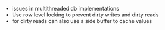 - issues in multithreaded db implementations
- Use row level locking to prevent dirty writes and dirty reads
- for dirty reads can also use a side buffer to cache values